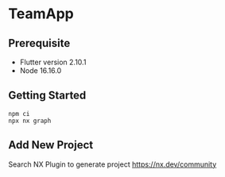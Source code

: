# TeamApp

## Prerequisite
- Flutter version 2.10.1
- Node 16.16.0

## Getting Started
```
npm ci
npx nx graph
```

## Add New Project
Search NX Plugin to generate project https://nx.dev/community